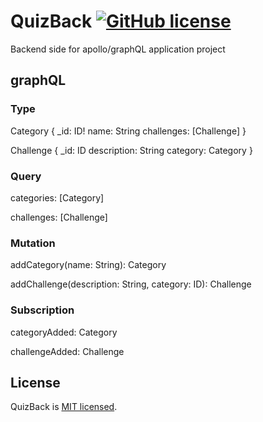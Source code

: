 # QuizBack [![GitHub license](https://img.shields.io/badge/license-MIT-blue.svg)](https://github.com/gostekk/QuizBack/blob/master/LICENSE) 

Backend side for apollo/graphQL application project

## graphQL

### Type
Category {
_id: ID!
name: String
challenges: [Challenge]
}

Challenge {
_id: ID
description: String
category: Category
}

### Query
categories: [Category]

challenges: [Challenge]

### Mutation
addCategory(name: String): Category

addChallenge(description: String, category: ID): Challenge

### Subscription
categoryAdded: Category

challengeAdded: Challenge

## License
QuizBack is [MIT licensed](https://github.com/gostekk/QuizBack/blob/master/LICENSE).
